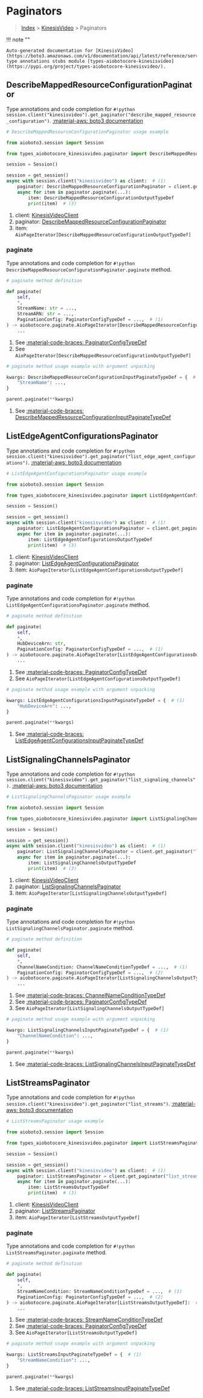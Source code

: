 # Paginators

> [Index](../README.md) > [KinesisVideo](./README.md) > Paginators

!!! note ""

    Auto-generated documentation for [KinesisVideo](https://boto3.amazonaws.com/v1/documentation/api/latest/reference/services/kinesisvideo.html#kinesisvideo)
    type annotations stubs module [types-aiobotocore-kinesisvideo](https://pypi.org/project/types-aiobotocore-kinesisvideo/).

## DescribeMappedResourceConfigurationPaginator

Type annotations and code completion for `#!python session.client("kinesisvideo").get_paginator("describe_mapped_resource_configuration")`.
[:material-aws: boto3 documentation](https://boto3.amazonaws.com/v1/documentation/api/latest/reference/services/kinesisvideo/paginator/DescribeMappedResourceConfiguration.html#KinesisVideo.Paginator.DescribeMappedResourceConfiguration)

```python
# DescribeMappedResourceConfigurationPaginator usage example

from aioboto3.session import Session

from types_aiobotocore_kinesisvideo.paginator import DescribeMappedResourceConfigurationPaginator

session = Session()

session = get_session()
async with session.client("kinesisvideo") as client:  # (1)
    paginator: DescribeMappedResourceConfigurationPaginator = client.get_paginator("describe_mapped_resource_configuration")  # (2)
    async for item in paginator.paginate(...):
        item: DescribeMappedResourceConfigurationOutputTypeDef
        print(item)  # (3)
```

1. client: [KinesisVideoClient](./client.md)
2. paginator: [DescribeMappedResourceConfigurationPaginator](./paginators.md#describemappedresourceconfigurationpaginator)
3. item: `AioPageIterator[DescribeMappedResourceConfigurationOutputTypeDef]`


### paginate

Type annotations and code completion for `#!python DescribeMappedResourceConfigurationPaginator.paginate` method.

```python
# paginate method definition

def paginate(
    self,
    *,
    StreamName: str = ...,
    StreamARN: str = ...,
    PaginationConfig: PaginatorConfigTypeDef = ...,  # (1)
) -> aiobotocore.paginate.AioPageIterator[DescribeMappedResourceConfigurationOutputTypeDef]:  # (2)
    ...
```

1. See [:material-code-braces: PaginatorConfigTypeDef](./type_defs.md#paginatorconfigtypedef)
2. See `AioPageIterator[DescribeMappedResourceConfigurationOutputTypeDef]`


```python
# paginate method usage example with argument unpacking

kwargs: DescribeMappedResourceConfigurationInputPaginateTypeDef = {  # (1)
    "StreamName": ...,
}

parent.paginate(**kwargs)
```

1. See [:material-code-braces: DescribeMappedResourceConfigurationInputPaginateTypeDef](./type_defs.md#describemappedresourceconfigurationinputpaginatetypedef)
## ListEdgeAgentConfigurationsPaginator

Type annotations and code completion for `#!python session.client("kinesisvideo").get_paginator("list_edge_agent_configurations")`.
[:material-aws: boto3 documentation](https://boto3.amazonaws.com/v1/documentation/api/latest/reference/services/kinesisvideo/paginator/ListEdgeAgentConfigurations.html#KinesisVideo.Paginator.ListEdgeAgentConfigurations)

```python
# ListEdgeAgentConfigurationsPaginator usage example

from aioboto3.session import Session

from types_aiobotocore_kinesisvideo.paginator import ListEdgeAgentConfigurationsPaginator

session = Session()

session = get_session()
async with session.client("kinesisvideo") as client:  # (1)
    paginator: ListEdgeAgentConfigurationsPaginator = client.get_paginator("list_edge_agent_configurations")  # (2)
    async for item in paginator.paginate(...):
        item: ListEdgeAgentConfigurationsOutputTypeDef
        print(item)  # (3)
```

1. client: [KinesisVideoClient](./client.md)
2. paginator: [ListEdgeAgentConfigurationsPaginator](./paginators.md#listedgeagentconfigurationspaginator)
3. item: `AioPageIterator[ListEdgeAgentConfigurationsOutputTypeDef]`


### paginate

Type annotations and code completion for `#!python ListEdgeAgentConfigurationsPaginator.paginate` method.

```python
# paginate method definition

def paginate(
    self,
    *,
    HubDeviceArn: str,
    PaginationConfig: PaginatorConfigTypeDef = ...,  # (1)
) -> aiobotocore.paginate.AioPageIterator[ListEdgeAgentConfigurationsOutputTypeDef]:  # (2)
    ...
```

1. See [:material-code-braces: PaginatorConfigTypeDef](./type_defs.md#paginatorconfigtypedef)
2. See `AioPageIterator[ListEdgeAgentConfigurationsOutputTypeDef]`


```python
# paginate method usage example with argument unpacking

kwargs: ListEdgeAgentConfigurationsInputPaginateTypeDef = {  # (1)
    "HubDeviceArn": ...,
}

parent.paginate(**kwargs)
```

1. See [:material-code-braces: ListEdgeAgentConfigurationsInputPaginateTypeDef](./type_defs.md#listedgeagentconfigurationsinputpaginatetypedef)
## ListSignalingChannelsPaginator

Type annotations and code completion for `#!python session.client("kinesisvideo").get_paginator("list_signaling_channels")`.
[:material-aws: boto3 documentation](https://boto3.amazonaws.com/v1/documentation/api/latest/reference/services/kinesisvideo/paginator/ListSignalingChannels.html#KinesisVideo.Paginator.ListSignalingChannels)

```python
# ListSignalingChannelsPaginator usage example

from aioboto3.session import Session

from types_aiobotocore_kinesisvideo.paginator import ListSignalingChannelsPaginator

session = Session()

session = get_session()
async with session.client("kinesisvideo") as client:  # (1)
    paginator: ListSignalingChannelsPaginator = client.get_paginator("list_signaling_channels")  # (2)
    async for item in paginator.paginate(...):
        item: ListSignalingChannelsOutputTypeDef
        print(item)  # (3)
```

1. client: [KinesisVideoClient](./client.md)
2. paginator: [ListSignalingChannelsPaginator](./paginators.md#listsignalingchannelspaginator)
3. item: `AioPageIterator[ListSignalingChannelsOutputTypeDef]`


### paginate

Type annotations and code completion for `#!python ListSignalingChannelsPaginator.paginate` method.

```python
# paginate method definition

def paginate(
    self,
    *,
    ChannelNameCondition: ChannelNameConditionTypeDef = ...,  # (1)
    PaginationConfig: PaginatorConfigTypeDef = ...,  # (2)
) -> aiobotocore.paginate.AioPageIterator[ListSignalingChannelsOutputTypeDef]:  # (3)
    ...
```

1. See [:material-code-braces: ChannelNameConditionTypeDef](./type_defs.md#channelnameconditiontypedef)
2. See [:material-code-braces: PaginatorConfigTypeDef](./type_defs.md#paginatorconfigtypedef)
3. See `AioPageIterator[ListSignalingChannelsOutputTypeDef]`


```python
# paginate method usage example with argument unpacking

kwargs: ListSignalingChannelsInputPaginateTypeDef = {  # (1)
    "ChannelNameCondition": ...,
}

parent.paginate(**kwargs)
```

1. See [:material-code-braces: ListSignalingChannelsInputPaginateTypeDef](./type_defs.md#listsignalingchannelsinputpaginatetypedef)
## ListStreamsPaginator

Type annotations and code completion for `#!python session.client("kinesisvideo").get_paginator("list_streams")`.
[:material-aws: boto3 documentation](https://boto3.amazonaws.com/v1/documentation/api/latest/reference/services/kinesisvideo/paginator/ListStreams.html#KinesisVideo.Paginator.ListStreams)

```python
# ListStreamsPaginator usage example

from aioboto3.session import Session

from types_aiobotocore_kinesisvideo.paginator import ListStreamsPaginator

session = Session()

session = get_session()
async with session.client("kinesisvideo") as client:  # (1)
    paginator: ListStreamsPaginator = client.get_paginator("list_streams")  # (2)
    async for item in paginator.paginate(...):
        item: ListStreamsOutputTypeDef
        print(item)  # (3)
```

1. client: [KinesisVideoClient](./client.md)
2. paginator: [ListStreamsPaginator](./paginators.md#liststreamspaginator)
3. item: `AioPageIterator[ListStreamsOutputTypeDef]`


### paginate

Type annotations and code completion for `#!python ListStreamsPaginator.paginate` method.

```python
# paginate method definition

def paginate(
    self,
    *,
    StreamNameCondition: StreamNameConditionTypeDef = ...,  # (1)
    PaginationConfig: PaginatorConfigTypeDef = ...,  # (2)
) -> aiobotocore.paginate.AioPageIterator[ListStreamsOutputTypeDef]:  # (3)
    ...
```

1. See [:material-code-braces: StreamNameConditionTypeDef](./type_defs.md#streamnameconditiontypedef)
2. See [:material-code-braces: PaginatorConfigTypeDef](./type_defs.md#paginatorconfigtypedef)
3. See `AioPageIterator[ListStreamsOutputTypeDef]`


```python
# paginate method usage example with argument unpacking

kwargs: ListStreamsInputPaginateTypeDef = {  # (1)
    "StreamNameCondition": ...,
}

parent.paginate(**kwargs)
```

1. See [:material-code-braces: ListStreamsInputPaginateTypeDef](./type_defs.md#liststreamsinputpaginatetypedef)
